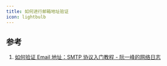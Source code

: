 ```yaml
---
title: 如何进行邮箱地址验证
icon: lightbulb
---
```



## 参考

1. [如何验证 Email 地址：SMTP 协议入门教程 - 阮一峰的网络日志](https://www.ruanyifeng.com/blog/2017/06/smtp-protocol.html)